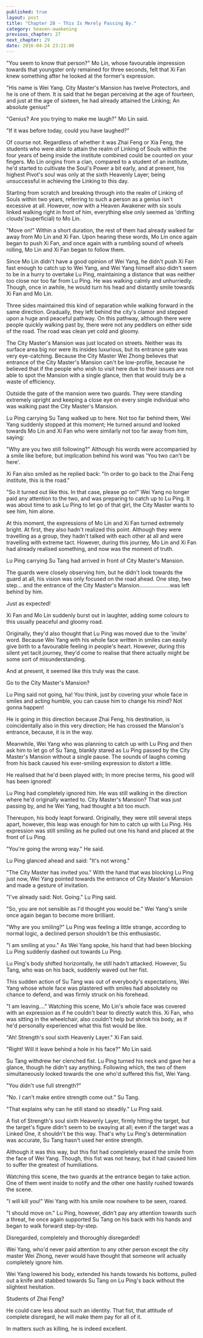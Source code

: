 ```yaml
---
published: true
layout: post
title: "Chapter 28 - This Is Merely Passing By."
category: heaven-awakening
previous_chapter: 27
next_chapter: 29
date: 2016-04-24 23:21:00
---
```

"You seem to know that person?" Mo Lin, whose favourable impression towards that youngster only remained for three seconds, felt that Xi Fan knew something after he looked at the former's expression.

"His name is Wei Yang. City Master's Mansion has twelve Protectors, and he is one of them. It is said that he began perceiving at the age of fourteen, and just at the age of sixteen, he had already attained the Linking; An absolute genius!"
<!--more-->

"Genius? Are you trying to make me laugh?" Mo Lin said.

"If it was before today, could you have laughed?"

Of course not. Regardless of whether it was Zhai Feng or Xia Feng, the students who were able to attain the realm of Linking of Souls within the four years of being inside the institute combined could be counted on your fingers. Mo Lin origins from a clan, compared to a student of an institute, he'd started to cultivate the Soul's Power a bit early, and at present, his highest Pivot's soul was only at the sixth Heavenly Layer; being unsuccessful in achieving the Linking to this day.

Starting from scratch and breaking through into the realm of Linking of Souls within two years, referring to such a person as a genius isn't excessive at all. However, now with a Heaven Awakener with six souls linked walking right in front of him, everything else only seemed as 'drifting clouds'(superficial) to Mo Lin.

"Move on!" Within a short duration, the rest of them had already walked far away from Mo Lin and Xi Fan. Upon hearing these words, Mo Lin once again began to push Xi Fan, and once again with a rumbling sound of wheels rolling, Mo Lin and Xi Fan began to follow them.

Since Mo Lin didn't have a good opinion of Wei Yang, he didn't push Xi Fan fast enough to catch up to Wei Yang, and Wei Yang himself also didn't seem to be in a hurry to overtake Lu Ping, maintaining a distance that was neither too close nor too far from Lu Ping. He was walking calmly and unhurriedly. Though, once in awhile, he would turn his head and distantly smile towards Xi Fan and Mo Lin.

Three sides maintained this kind of separation while walking forward in the same direction. Gradually, they left behind the city's clamor and stepped upon a huge and peaceful pathway. On this pathway, although there were people quickly walking past by, there were not any peddlers on either side of the road. The road was clean yet cold and gloomy.

The City Master's Mansion was just located on streets. Neither was its surface area big nor were its insides luxurious, but its entrance gate was very eye-catching. Because the City Master Wei Zhong believes that entrance of the City Master's Mansion can't be low-profile, because he believed that if the people who wish to visit here due to their issues are not able to spot the Mansion with a single glance, then that would truly be a waste of efficiency.

Outside the gate of the mansion were two guards. They were standing extremely upright and keeping a close eye on every single individual who was walking past the City Master's Mansion.

Lu Ping carrying Su Tang walked up to here. Not too far behind them, Wei Yang suddenly stopped at this moment; He turned around and looked towards Mo Lin and Xi Fan who were similarly not too far away from him, saying:

"Why are you two still following?" Although his words were accompanied by a smile like before, but implication behind his word was 'You two can't be here'.

Xi Fan also smiled as he replied back: "In order to go back to the Zhai Feng institute, this is the road."

"So it turned out like this. In that case, please go on!" Wei Yang no longer paid any attention to the two, and was preparing to catch up to Lu Ping. It was about time to ask Lu Ping to let go of that girl, the City Master wants to see him, him alone.

At this moment, the expressions of Mo Lin and Xi Fan turned extremely bright. At first, they also hadn't realized this point. Although they were travelling as a group, they hadn't talked with each other at all and were travelling with extreme tact. However, during this journey, Mo Lin and Xi Fan had already realised something, and now was the moment of truth.

Lu Ping carrying Su Tang had arrived in front of City Master's Mansion.

The guards were closely observing him, but he didn't look towards the guard at all, his vision was only focused on the road ahead. One step, two step... and the entrance of the City Master's Mansion....................was left behind by him.

Just as expected!

Xi Fan and Mo Lin suddenly burst out in laughter, adding some colours to this usually peaceful and gloomy road.

Originally, they'd also thought that Lu Ping was moved due to the 'invite' word. Because Wei Yang with his whole face written in smiles can easily give birth to a favourable feeling in people's heart. However, during this silent yet tacit journey, they'd come to realise that there actually might be some sort of misunderstanding.

And at present, it seemed like this truly was the case.

Go to the City Master's Mansion?

Lu Ping said not going, ha! You think, just by covering your whole face in smiles and acting humble, you can cause him to change his mind? Not gonna happen!

He is going in this direction because Zhai Feng, his destination, is coincidentally also in this very direction; He has crossed the Mansion's entrance, because, it is in the way.

Meanwhile, Wei Yang who was planning to catch up with Lu Ping and then ask him to let go of Su Tang, blankly stared as Lu Ping passed by the City Master's Mansion without a single pause. The sounds of laughs coming from his back caused his ever-smiling expression to distort a little.

He realised that he'd been played with; In more precise terms, his good will has been ignored!

Lu Ping had completely ignored him. He was still walking in the direction where he'd originally wanted to. City Master's Mansion? That was just passing by, and he Wei Yang, had thought a bit too much.

Thereupon, his body leapt forward. Originally, they were still several steps apart, however, this leap was enough for him to catch up with Lu Ping. His expression was still smiling as he pulled out one his hand and placed at the front of Lu Ping.

"You're going the wrong way." He said.

Lu Ping glanced ahead and said: "It's not wrong."

"The City Master has invited you." With the hand that was blocking Lu Ping just now, Wei Yang pointed towards the entrance of City Master's Mansion and made a gesture of invitation.

"I've already said: Not. Going." Lu Ping said.

"So, you are not sensible as I'd thought you would be." Wei Yang's smile once again began to become more brilliant.

"Why are you smiling?" Lu Ping was feeling a little strange, according to normal logic, a declined person shouldn't be this enthusiastic.

"I am smiling at you." As Wei Yang spoke, his hand that had been blocking Lu Ping suddenly dashed out towards Lu Ping.

Lu Ping's body shifted horizontally, he still hadn't attacked. However, Su Tang, who was on his back, suddenly waved out her fist.

This sudden action of Su Tang was out of everybody's expectations, Wei Yang whose whole face was plastered with smiles had absolutely no chance to defend, and was firmly struck on his forehead.

"I am leaving...." Watching this scene, Mo Lin's whole face was covered with an expression as if he couldn't bear to directly watch this. Xi Fan, who was sitting in the wheelchair, also couldn't help but shrink his body, as if he'd personally experienced what this fist would be like.

"Ah! Strength's soul sixth Heavenly Layer." Xi Fan said.

"Right! Will it leave behind a hole in his face?" Mo Lin said.

Su Tang withdrew her clenched fist. Lu Ping turned his neck and gave her a glance, though he didn't say anything. Following which, the two of them simultaneously looked towards the one who'd suffered this fist, Wei Yang.

"You didn't use full strength?"

"No. I can't make entire strength come out." Su Tang.

"That explains why can he still stand so steadily." Lu Ping said.

A fist of Strength's soul sixth Heavenly Layer, firmly hitting the target, but the target's figure didn't seem to be swaying at all; even if the target was a Linked One, it shouldn't be this way. That's why Lu Ping's determination was accurate, Su Tang hasn't used her entire strength.

Although it was this way, but this fist had completely erased the smile from the face of Wei Yang. Though, this fist was not heavy, but it had caused him to suffer the greatest of humiliations.

Watching this scene, the two guards at the entrance began to take action. One of them went inside to notify and the other one hastily rushed towards the scene.

"I will kill you!" Wei Yang with his smile now nowhere to be seen, roared.

"I should move on." Lu Ping, however, didn't pay any attention towards such a threat, he once again supported Su Tang on his back with his hands and began to walk forward step-by-step.

Disregarded, completely and thoroughly disregarded!

Wei Yang, who'd never paid attention to any other person except the city master Wei Zhong, never would have thought that someone will actually completely ignore him.

Wei Yang lowered his body, extended his hands towards his bottoms, pulled out a knife and stabbed towards Su Tang on Lu Ping's back without the slightest hesitation.

Students of Zhai Feng?

He could care less about such an identity. That fist, that attitude of complete disregard, he will make them pay for all of it.

In matters such as killing, he is indeed excellent.
